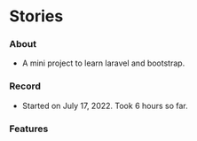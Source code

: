 # Stories

### About

*   A mini project to learn laravel and bootstrap.

### Record

*   Started on July 17, 2022. Took 6 hours so far.

### Features